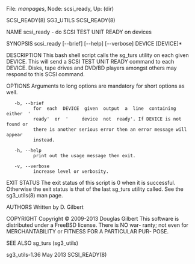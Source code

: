 File: *manpages*,  Node: scsi_ready,  Up: (dir)

SCSI_READY(8)                      SG3_UTILS                     SCSI_READY(8)



NAME
       scsi_ready - do SCSI TEST UNIT READY on devices

SYNOPSIS
       scsi_ready [--brief] [--help] [--verbose] DEVICE [DEVICE]*

DESCRIPTION
       This  bash shell script calls the sg_turs utility on each given DEVICE.
       This will send a SCSI TEST UNIT READY command to  each  DEVICE.  Disks,
       tape  drives and DVD/BD players amongst others may respond to this SCSI
       command.

OPTIONS
       Arguments to long options are mandatory for short options as well.

       -b, --brief
              for  each  DEVICE  given  output  a  line  containing  either  '
              ready'  or  '     device  not  ready'. If DEVICE is not found or
              there is another serious error then an error message will appear
              instead.

       -h, --help
              print out the usage message then exit.

       -v, --verbose
              increase level or verbosity.

EXIT STATUS
       The  exit  status  of this script is 0 when it is successful. Otherwise
       the exit status is that of the last sg_turs  utility  called.  See  the
       sg3_utils(8) man page.

AUTHORS
       Written by D. Gilbert

COPYRIGHT
       Copyright © 2009-2013 Douglas Gilbert
       This  software is distributed under a FreeBSD license. There is NO war-
       ranty; not even for MERCHANTABILITY or FITNESS FOR  A  PARTICULAR  PUR-
       POSE.

SEE ALSO
       sg_turs (sg3_utils)



sg3_utils-1.36                     May 2013                      SCSI_READY(8)
